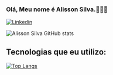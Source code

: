 ### Olá, Meu nome é Alisson Silva.📖✍🏽
[![Linkedin](https://img.shields.io/badge/LinkedIn-0077B5?style=for-the-badge&logo=linkedin&logoColor=white
)](https://www.linkedin.com/in/alisson-soareswebdev/)

![Alisson Silva GitHub stats](https://github-readme-stats.vercel.app/api?username=soaresSilva&show_icons=true&theme=dracula)

## Tecnologias que eu utilizo:

[![Top Langs](https://github-readme-stats.vercel.app/api/top-langs/?username=soaresSilva)](https://github.com/soaresSilva/github-readme-stats)
